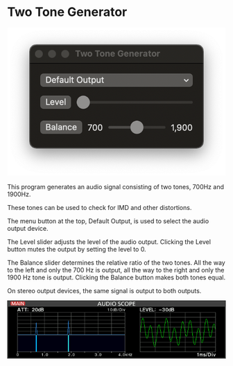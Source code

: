 # Two Tone Generator
![Screen Shot](./images/ScreenShot.png)

This program generates an audio signal consisting of two tones, 700Hz and 1900Hz.

These tones can be used to check for IMD and other distortions.

The menu button at the top, Default Output, is used to select the audio output device.

The Level slider adjusts the level of the audio output. Clicking the Level button mutes the output by setting the level to 0.

The Balance slider determines the relative ratio of the two tones. All the way to the left and only the 700 Hz is output, all the way to the right and only the 1900 Hz tone is output. Clicking the Balance button makes both tones equal.

On stereo output devices, the same signal is output to both outputs.

![Icom IC-7610 Audio Scope](./images/TwoToneAudioGraph.bmp)

